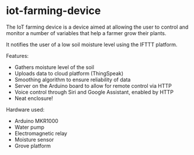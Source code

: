 # iot-farming-device
The IoT farming device is a device aimed at allowing the user to control and monitor a number of variables that help a farmer grow their plants.

It notifies the user of a low soil moisture level using the IFTTT platform.

Features:
- Gathers moisture level of the soil
- Uploads data to cloud platform (ThingSpeak)
- Smoothing algorithm to ensure reliability of data
- Server on the Arduino board to allow for remote control via HTTP
- Voice control through Siri and Google Assistant, enabled by HTTP
- Neat enclosure!

Hardware used:
- Arduino MKR1000
- Water pump
- Electromagnetic relay
- Moisture sensor
- Grove platform
